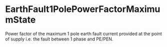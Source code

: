 EarthFault1PolePowerFactorMaximumState
======================================

Power factor of the maximum 1 pole earth fault  current provided at the point of supply i.e. the fault between 1 phase and PE/PEN.
